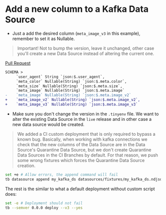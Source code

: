 # Add a new column to a Kafka Data Source

- Just a add the desired column (`meta_image_v3` in this example), remember to set it as Nullable.

> Important! Not to bump the version, leave it unchanged, other case you'll create a new Data Source instead of altering the current one.

[Pull Request](https://github.com/tinybirdco/use-case-examples/pull/194)

```diff
SCHEMA >
     `user_agent` String `json:$.user_agent`,
     `meta_color` Nullable(String) `json:$.meta.color`,
     `meta_size` Nullable(String) `json:$.meta.size`,
     `meta_image` Nullable(String) `json:$.meta.image`
-    `meta_image` Nullable(String) `json:$.meta.image_v2`
+    `meta_image_v2` Nullable(String) `json:$.meta.image_v2`,
+    `meta_image_v3` Nullable(String) `json:$.meta.image_v3`
```
- Make sure you don't change the version in the `.tinyenv` file. We want to alter the existing Data Source in the `live` release and in other case a new data source would be created.

> We added a CI custom deployment that is only required to bypass a known bug. Basically, when working with kafka connections we check that the new columns of the Data Source are in the Data Source's Quarantine Data Source, but we don't create Quarantine Data Sources in the CI Branches by default. For that reason, we push some wrong fixtures which forces the Quarantine Data Source creation.

```bash
set +e # Allow errors, the append command will fail
tb datasource append my_kafka_ds datasources/fixtures/my_kafka_ds.ndjson # Hack, it's required to create quarantine table
```

The rest is the similar to what a default deployment without custom script does:

```bash
set -e # Deployment should not fail
tb --semver 0.0.0 deploy --v3 --yes
```
